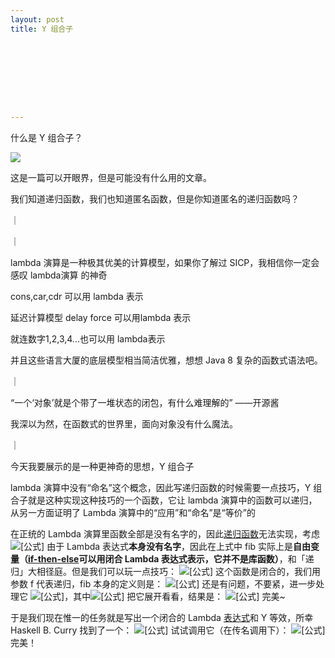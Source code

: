 ```yaml
---
layout: post
title: Y 组合子









---
```


什么是 Y 组合子？

![](https://img1.doubanio.com/view/status/l/public/bc09fb7f07f253a.jpg)







这是一篇可以开眼界，但是可能没有什么用的文章。

我们知道递归函数，我们也知道匿名函数，但是你知道匿名的递归函数吗？

｜

｜

lambda 演算是一种极其优美的计算模型，如果你了解过 SICP，我相信你一定会感叹 lambda演算 的神奇

cons,car,cdr 可以用 lambda 表示

延迟计算模型 delay force 可以用lambda 表示

就连数字1,2,3,4...也可以用 lambda表示

并且这些语言大厦的底层模型相当简洁优雅，想想 Java 8 复杂的函数式语法吧。

｜

“一个‘对象’就是个带了一堆状态的闭包，有什么难理解的”		——开源酱

我深以为然，在函数式的世界里，面向对象没有什么魔法。

｜

今天我要展示的是一种更神奇的思想，Y 组合子

lambda 演算中没有“命名”这个概念，因此写递归函数的时候需要一点技巧，Y 组合子就是这种实现这种技巧的一个函数，它让 lambda 演算中的函数可以递归，从另一方面证明了 Lambda 演算中的“应用”和“命名”是“等价”的

在正统的 Lambda 演算里函数全部是没有名字的，因此[递归函数](https://www.zhihu.com/search?q=递归函数&search_source=Entity&hybrid_search_source=Entity&hybrid_search_extra={"sourceType"%3A"answer"%2C"sourceId"%3A23893046})无法实现，考虑
![[公式]](https://www.zhihu.com/equation?tex=%5Cmathrm%7Bfib%7D%3D%5Clambda+x.%5Cmathrm%7Bif%7D%28x%3E0%29%5C%2C%5Cmathrm%7Bthen%7D%5C%2C%28x+%5Ctimes+%28%5Cmathrm%7Bfib%7D%5C%2C%28x-1%29%29%29%5C%2C%5Cmathrm%7Belse%7D%5C%2C%281%29)
由于 Lambda 表达式**本身没有名字**，因此在上式中 fib 实际上是**自由变量（[if-then-else](https://www.zhihu.com/search?q=if-then-else&search_source=Entity&hybrid_search_source=Entity&hybrid_search_extra={"sourceType"%3A"answer"%2C"sourceId"%3A23893046})可以用闭合 Lambda 表达式表示，它并不是库函数）**，和「递归」大相径庭。但是我们可以玩一点技巧：
![[公式]](https://www.zhihu.com/equation?tex=%5Cmathrm%7Bfib%7D%27%3D%5Clambda+f.%5Clambda+x.%5Cmathrm%7Bif%7D%28x%3E0%29%5C%2C%5Cmathrm%7Bthen%7D%5C%2C%28x+%5Ctimes+%28f%5C%2C%28x-1%29%29%29%5C%2C%5Cmathrm%7Belse%7D%5C%2C%281%29)
这个函数是闭合的，我们用参数 f 代表递归，fib 本身的定义则是：
![[公式]](https://www.zhihu.com/equation?tex=%5Cmathrm%7Bfib%7D+%3D+%5Cmathrm%7Bfib%7D%27%5C%2C%5Cmathrm%7Bfib%7D)
还是有问题，不要紧，进一步处理它
![[公式]](https://www.zhihu.com/equation?tex=%5Cmathrm%7Bfib%7D+%3D+Y%5C%2C%5Cmathrm%7Bfib%7D%27)，其中![[公式]](https://www.zhihu.com/equation?tex=Y%3D%5Clambda+f.f%5C%2C%28Y%5C%2Cf%29)
把它展开看看，结果是：
![[公式]](https://www.zhihu.com/equation?tex=%5Cmathrm%7Bfib%7D+%3D+Y%5C%2C%5Cmathrm%7Bfib%7D%27%3D%5Cmathrm%7Bfib%7D%27%5C%2C%28Y+%5Cmathrm%7Bfib%7D%27%29%3D%5Cmathrm%7Bfib%7D%27%5C%2C%5Cmathrm%7Bfib%7D)
完美~

于是我们现在惟一的任务就是写出一个闭合的 Lambda [表达式](https://www.zhihu.com/search?q=表达式&search_source=Entity&hybrid_search_source=Entity&hybrid_search_extra={"sourceType"%3A"answer"%2C"sourceId"%3A23893046})和 Y 等效，所幸 Haskell B. Curry 找到了一个：
![[公式]](https://www.zhihu.com/equation?tex=Y+%3D+%5Clambda+f.%28%5Clambda+x+.f%5C%2C%28x%5C%2Cx%29%29%28%5Clambda+x+.f%5C%2C%28x%5C%2Cx%29%29)
试试调用它（在传名调用下）：
![[公式]](https://www.zhihu.com/equation?tex=%5Cbegin%7Beqnarray%7D%0AY%5C%2Cg+%26+%3D+%26+%28%5Clambda+x.+g%5C%2C%28x%5C%2Cx%29%29%28%5Clambda+x.+g%5C%2C%28x%5C%2Cx%29%29%5C%5C%0A%26%3D%26+g+%5C%2C%28%28%5Clambda+x.+g%5C%2C%28x%5C%2Cx%29%29%28%5Clambda+x.+g%5C%2C%28x%5C%2Cx%29%29%29+%5C%5C%0A%26%3D%26++g%5C%2C%28Y%5C%2Cg%29%0A%5Cend%7Beqnarray%7D)
完美！
